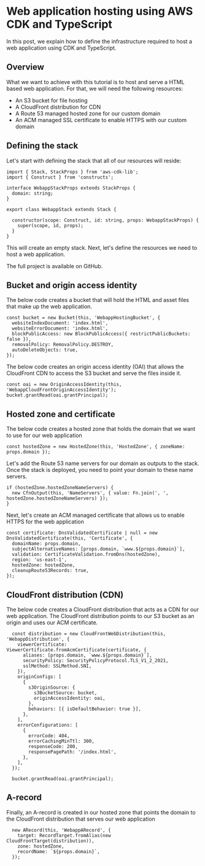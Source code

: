 # Web application hosting using AWS CDK and TypeScript

In this post, we explain how to define the infrastructure required to host a web application using CDK and TypeScript.

## Overview

What we want to achieve with this tutorial is to host and serve a HTML based web application. For that, we will need the following resources:

- An S3 bucket for file hosting
- A CloudFront distribution for CDN
- A Route 53 managed hosted zone for our custom domain
- An ACM managed SSL certificate to enable HTTPS with our custom domain

## Defining the stack

Let's start with defining the stack that all of our resources will reside:

```
import { Stack, StackProps } from 'aws-cdk-lib';
import { Construct } from 'constructs';

interface WebappStackProps extends StackProps {
  domain: string;
}

export class WebappStack extends Stack {

  constructor(scope: Construct, id: string, props: WebappStackProps) {
    super(scope, id, props);
  }
}

```

This will create an empty stack. Next, let's define the resources we need to host a web application.

The full project is available on GitHub.

## Bucket and origin access identity

The below code creates a bucket that will hold the HTML and asset files that make up the web application.

```
const bucket = new Bucket(this, 'WebappHostingBucket', {
  websiteIndexDocument: 'index.html',
  websiteErrorDocument: 'index.html',
  blockPublicAccess: new BlockPublicAccess({ restrictPublicBuckets: false }),
  removalPolicy: RemovalPolicy.DESTROY,
  autoDeleteObjects: true,
});
```

The below code creates an origin access identity (OAI) that allows the CloudFront CDN to access the S3 bucket and serve the files inside it.

```
const oai = new OriginAccessIdentity(this, 'WebappCloudFrontOriginAccessIdentity');
bucket.grantRead(oai.grantPrincipal);
```

## Hosted zone and certificate

The below code creates a hosted zone that holds the domain that we want to use for our web application

```
const hostedZone = new HostedZone(this, 'HostedZone', { zoneName: props.domain });
```

Let's add the Route 53 name servers for our domain as outputs to the stack. Once the stack is deployed, you need to point your domain to these name servers.

```
if (hostedZone.hostedZoneNameServers) {
  new CfnOutput(this, 'NameServers', { value: Fn.join(', ', hostedZone.hostedZoneNameServers) });
}
```

Next, let's create an ACM managed certificate that allows us to enable HTTPS for the web application

```
const certificate: DnsValidatedCertificate | null = new DnsValidatedCertificate(this, 'Certificate', {
  domainName: props.domain,
  subjectAlternativeNames: [props.domain, `www.${props.domain}`],
  validation: CertificateValidation.fromDns(hostedZone),
  region: 'us-east-1',
  hostedZone: hostedZone,
  cleanupRoute53Records: true,
});
```

## CloudFront distribution (CDN)

The below code creates a CloudFront distribution that acts as a CDN for our web application. The CloudFront distribution points to our S3 bucket as an origin and uses our ACM certificate.

```
  const distribution = new CloudFrontWebDistribution(this, 'WebappDistribution', {
    viewerCertificate: ViewerCertificate.fromAcmCertificate(certificate, {
      aliases: [props.domain, `www.${props.domain}`],
      securityPolicy: SecurityPolicyProtocol.TLS_V1_2_2021,
      sslMethod: SSLMethod.SNI,
    }),
    originConfigs: [
      {
        s3OriginSource: {
          s3BucketSource: bucket,
          originAccessIdentity: oai,
        },
        behaviors: [{ isDefaultBehavior: true }],
      },
    ],
    errorConfigurations: [
      {
        errorCode: 404,
        errorCachingMinTtl: 300,
        responseCode: 200,
        responsePagePath: '/index.html',
      },
    ],
  });

  bucket.grantRead(oai.grantPrincipal);
```

## A-record

Finally, an A-record is created in our hosted zone that points the domain to the CloudFront distribution that serves our web application

```
  new ARecord(this, 'WebappARecord', {
    target: RecordTarget.fromAlias(new CloudFrontTarget(distribution)),
    zone: hostedZone,
    recordName: `${props.domain}`,
  });
```
